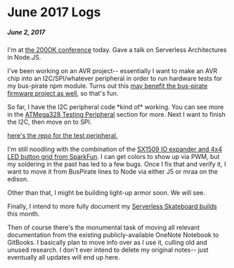 # June 2017 Logs

##### June 2, 2017

I'm at [the 200OK conference](/200ok.us) today. Gave a talk on Serverless Architectures in Node.JS.

I've been working on an AVR project-- essentially I want to make an AVR chip into an I2C/SPI/whatever peripheral in order to run hardware tests for my bus-pirate npm module. Turns out this [may benefit the bus-pirate firmware project as well](https://github.com/BusPirate/Bus_Pirate/issues/22), so that's fun.

So far, I have the I2C peripheral code \*kind of\* working. You can see more in the [ATMega328 Testing Peripheral](/atmega328-testing-peripheral.md) section for more. Next I want to finish the I2C, then move on to SPI.

[here's the repo for the test peripheral.](https://github.com/nodebotanist/node-bus-pirate-tester)

I'm still noodling with the combination of the [SX1509 IO expander and 4x4 LED button grid from SparkFun](/sx15094x4-led-button-grid-project.md). I can get colors to show up via PWM, but my soldering in the past has led to a few bugs. Once I fix that and verify it, I want to move it from BusPirate lines to Node via either J5 or mraa on the edison.

Other than that, I might be building light-up armor soon. We will see.

Finally, I intend to more fully document my [Serverless Skateboard builds](/serverless-skateboards.md) this month.

Then of course there's the monumental task of moving all relevant documentation from the existing publicly-available OneNote Notebook to GitBooks. I basically plan to move info over as I use it, culling old and unused research. I don't ever intend to delete my original notes-- just eventually all updates will end up here.

